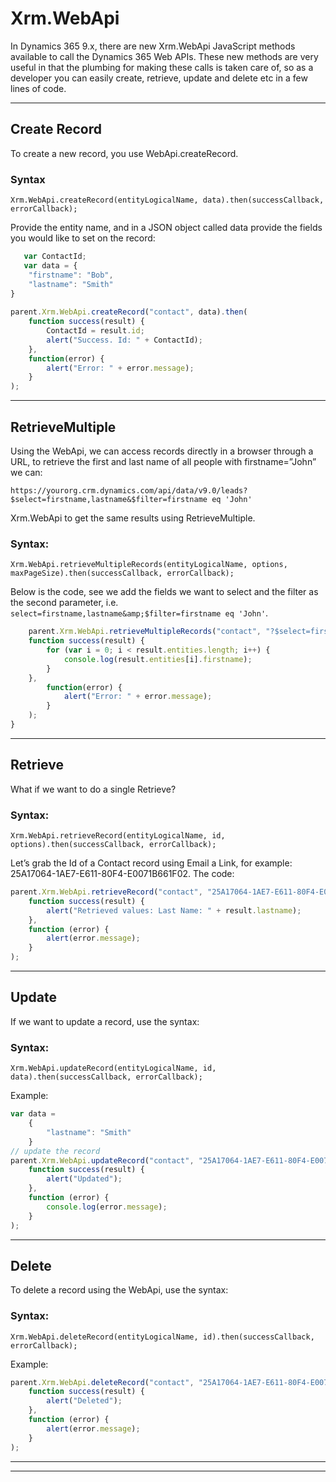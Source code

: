 # Xrm.WebApi

In Dynamics 365 9.x, there are new Xrm.WebApi JavaScript methods available to call the Dynamics 365 Web APIs. 
These new methods are very useful in that the plumbing for making these calls is taken care of, so as a developer you can easily create, retrieve, 
update and delete etc in a few lines of code.

---

## Create Record
To create a new record, you use WebApi.createRecord.
### Syntax
```
Xrm.WebApi.createRecord(entityLogicalName, data).then(successCallback, errorCallback);
```
Provide the entity name, and in a JSON object called data provide the fields you would like to set on the record:
```js
   var ContactId;
   var data = {  
    "firstname": "Bob",  
    "lastname": "Smith"  
}  
 
parent.Xrm.WebApi.createRecord("contact", data).then(  
    function success(result) {  
        ContactId = result.id;  
        alert("Success. Id: " + ContactId);  
    },  
    function(error) {  
        alert("Error: " + error.message);  
    }  
);
```
---
## RetrieveMultiple
Using the WebApi, we can access records directly in a browser through a URL, to retrieve the first and last name of all people with firstname=”John” we can:
```
https://yourorg.crm.dynamics.com/api/data/v9.0/leads?$select=firstname,lastname&$filter=firstname eq 'John'
```
Xrm.WebApi to get the same results using RetrieveMultiple.

### Syntax:
```
Xrm.WebApi.retrieveMultipleRecords(entityLogicalName, options, maxPageSize).then(successCallback, errorCallback);
```
Below is the code, see we add the fields we want to select and the filter as the second parameter, i.e. `select=firstname,lastname&amp;$filter=firstname eq 'John'`. 
```js
    parent.Xrm.WebApi.retrieveMultipleRecords("contact", "?$select=firstname,lastname&$filter=firstname eq 'John'").then(
    function success(result) {
        for (var i = 0; i < result.entities.length; i++) {
            console.log(result.entities[i].firstname);
        }
    },
        function(error) {  
            alert("Error: " + error.message);  
        }  
    );
}
```
---
## Retrieve
What if we want to do a single Retrieve?

### Syntax:
```
Xrm.WebApi.retrieveRecord(entityLogicalName, id, options).then(successCallback, errorCallback);
```
Let’s grab the Id of a Contact record using Email a Link, for example: 25A17064-1AE7-E611-80F4-E0071B661F02. The code:
```js
parent.Xrm.WebApi.retrieveRecord("contact", "25A17064-1AE7-E611-80F4-E0071B661F02", "?$select=lastname").then(
    function success(result) {
        alert("Retrieved values: Last Name: " + result.lastname);
    },
    function (error) {
        alert(error.message);
    }
);
```
---
## Update
If we want to update a record, use the syntax:

### Syntax:
```
Xrm.WebApi.updateRecord(entityLogicalName, id, data).then(successCallback, errorCallback);
```
Example:
```js
var data =
    {
        "lastname": "Smith"
    }
// update the record
parent.Xrm.WebApi.updateRecord("contact", "25A17064-1AE7-E611-80F4-E0071B661F02", data).then(
    function success(result) {
        alert("Updated");
    },
    function (error) {
        console.log(error.message);
    }
);
```
----
## Delete
To delete a record using the WebApi, use the syntax:
### Syntax:
```
Xrm.WebApi.deleteRecord(entityLogicalName, id).then(successCallback, errorCallback);
```
Example:
```js
parent.Xrm.WebApi.deleteRecord("contact", "25A17064-1AE7-E611-80F4-E0071B661F02").then(
    function success(result) {
        alert("Deleted");
    },
    function (error) {
        alert(error.message);
    }
);
```
---
---



